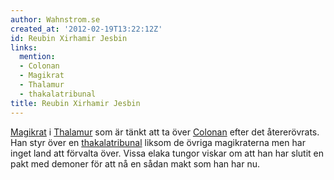 ```yaml
---
author: Wahnstrom.se
created_at: '2012-02-19T13:22:12Z'
id: Reubin Xirhamir Jesbin
links:
  mention:
  - Colonan
  - Magikrat
  - Thalamur
  - thakalatribunal
title: Reubin Xirhamir Jesbin
---
```


[Magikrat] i [Thalamur] som är tänkt att ta över [Colonan] efter det återerövrats. Han styr över en
[thakalatribunal] liksom de övriga magikraterna men har inget land att förvalta över. Vissa elaka
tungor viskar om att han har slutit en pakt med demoner för att nå en sådan makt som han har nu.

  [Magikrat]: Magikrat
  [Thalamur]: Thalamur
  [Colonan]: Colonan
  [thakalatribunal]: thakalatribunal